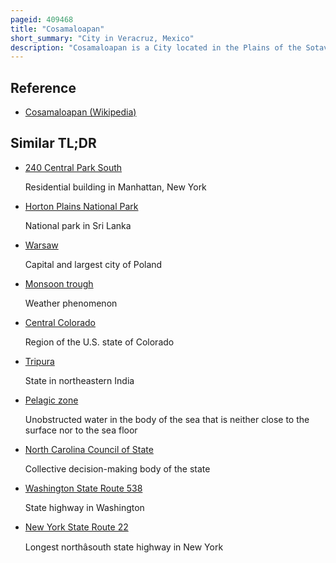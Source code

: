 ```yaml
---
pageid: 409468
title: "Cosamaloapan"
short_summary: "City in Veracruz, Mexico"
description: "Cosamaloapan is a City located in the Plains of the Sotavento Zone in the central Zone of the Mexican State of Veracruz, about 240 Km from Xalapa, the State Capital. It has a Surface of 323. 26 km2. It is located at 1822 n 9548w."
---
```


## Reference

- [Cosamaloapan (Wikipedia)](https://en.wikipedia.org/?curid=409468)

## Similar TL;DR

- [240 Central Park South](/tldr/en/240-central-park-south)

  Residential building in Manhattan, New York

- [Horton Plains National Park](/tldr/en/horton-plains-national-park)

  National park in Sri Lanka

- [Warsaw](/tldr/en/warsaw)

  Capital and largest city of Poland

- [Monsoon trough](/tldr/en/monsoon-trough)

  Weather phenomenon

- [Central Colorado](/tldr/en/central-colorado)

  Region of the U.S. state of Colorado

- [Tripura](/tldr/en/tripura)

  State in northeastern India

- [Pelagic zone](/tldr/en/pelagic-zone)

  Unobstructed water in the body of the sea that is neither close to the surface nor to the sea floor

- [North Carolina Council of State](/tldr/en/north-carolina-council-of-state)

  Collective decision-making body of the state

- [Washington State Route 538](/tldr/en/washington-state-route-538)

  State highway in Washington

- [New York State Route 22](/tldr/en/new-york-state-route-22)

  Longest northâsouth state highway in New York
